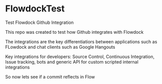 FlowdockTest
============

Test Flowdock Github Integration 

This repo was created to test how  Github integrates with Flowdock

The integrations are the key differentiatiors between applications such as FLowdock and  chat clients such as Google Hangouts

Key integrations for developers: Source Control, Continuous Integration, Issue tracking, bots and generic API for custom scripted internal integrations


So now lets see if a commit reflects in Flow
